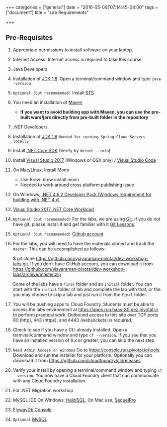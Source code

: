 +++
categories = ["general"]
date = "2016-05-06T07:14:45-04:00"
tags = ["document"]
title = "Lab Requirements"

+++

## Pre-Requisites 

1. Appropriate permissions to install software on your laptop. 

2. Internet Access. Internet access is required to take this course.  

3. Java Developers
  1. Installation of [JDK 1.8](http://www.oracle.com/technetwork/java/javase/downloads/jdk8-downloads-2133151.html). Open a terminal/command window and type `java -version`

  2. `Optional (but recommended)` Install [STS](https://spring.io/tools) 

  3. You need an installation of [Maven](https://maven.apache.org/)
     + **If you want to avoid building app with Maven, you can use the pre-built wars/jars directly from pre-built folder in the repository**

3. .NET Developers
  1. Installation of [JDK 1.8](http://www.oracle.com/technetwork/java/javase/downloads/jdk8-downloads-2133151.html) `Needed for running Spring Cloud Servers locally`
  2. Install [.NET Core SDK](http://www.microsoft.com/net/download) (Verify by `dotnet --info`)
  1. Install [Visual Studio 2017](https://www.microsoft.com/net/download) (Windows or OSX only) / [Visual Studio Code](https://code.visualstudio.com/)
  2. On Mac/Linux,  Install Mono
     + Use Brew: brew install mono
     + Needed to work around cross platform publishing issue
  3. On Windows, [.NET 4.6.2 Developer Pack (Windows requirement for building with .NET 4.x)](https://support.microsoft.com/en-us/help/3151934/microsoft-.net-framework-4.6.2-developer-pack-and-language-packs)
  4. [Visual Studio 2017 .NET Core Workload](https://www.microsoft.com/net/core#windowsvs2017)


4. `Optional (but recommended)` For the labs, we are using [Git](https://www.git-scm.com). If you do not have git, please install it and get familiar with it [Git Lessons]( https://try.github.io/levels/1/challenges/1 ). 

4. `Optional (but recommended)` [Github account](https://github.com/) 

5. For the labs, you will need to have the materials cloned and track the `master`. This can be accomplished as follows:

    $ git clone https://github.com/yjayaraman-pivotal/dev-workshop-labs.git. If you don't have GitHub account, you can download it from https://github.com/yjayaraman-pivotal/dev-workshop-labs/archive/master.zip

    Some of the labs have a `final` folder and an `initial` folder. You can start with the `initial` folder of lab and complete the lab with that, or the you may choose to skip a lab and just run it from the `final` folder. 


6. You will be pushing apps to Cloud Foundry. Students must be able to access the labs environment at https://apps.run.haas-80.pez.pivotal.io to perform practical work.  Outbound access to this site over TCP ports 80 (http), 443 (https), 
and 4443 (websockets) is required. 

7.  Check to see if you have a CLI already installed. Open a terminal/command window and type `cf --version`. If you see that you have an installed version of 6.x or greater, you can skip the next step.

8. `Need Admin Access on Windows` Go to https://console.run.pivotal.io/tools. Download and run the installer for your platform. Optionally you can download it from https://github.com/cloudfoundry/cli/releases 

9. Verify your install by opening a terminal/command window and typing `cf --version`. You now have a Cloud Foundry client that can communicate with any Cloud Foundry installation.


10. For .NET Migration workshop
  1. MySQL IDE On Windows: [HeidiSQL](https://www.heidisql.com/downloads/releases/HeidiSQL_9.4_Portable.zip), On Mac use, [SequelPro](https://sequelpro.com/download)
  2. [FlywayDb Console](https://repo1.maven.org/maven2/org/flywaydb/flyway-commandline/4.2.0/flyway-commandline-4.2.0-windows-x64.zip)
  3. `Optional` [MySQL](https://dev.mysql.com/downloads/) 
 
